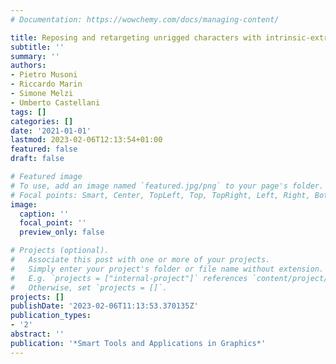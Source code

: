 ```yaml
---
# Documentation: https://wowchemy.com/docs/managing-content/

title: Reposing and retargeting unrigged characters with intrinsic-extrinsic transfer
subtitle: ''
summary: ''
authors:
- Pietro Musoni
- Riccardo Marin
- Simone Melzi
- Umberto Castellani
tags: []
categories: []
date: '2021-01-01'
lastmod: 2023-02-06T12:13:54+01:00
featured: false
draft: false

# Featured image
# To use, add an image named `featured.jpg/png` to your page's folder.
# Focal points: Smart, Center, TopLeft, Top, TopRight, Left, Right, BottomLeft, Bottom, BottomRight.
image:
  caption: ''
  focal_point: ''
  preview_only: false

# Projects (optional).
#   Associate this post with one or more of your projects.
#   Simply enter your project's folder or file name without extension.
#   E.g. `projects = ["internal-project"]` references `content/project/deep-learning/index.md`.
#   Otherwise, set `projects = []`.
projects: []
publishDate: '2023-02-06T11:13:53.370135Z'
publication_types:
- '2'
abstract: ''
publication: '*Smart Tools and Applications in Graphics*'
---
```

